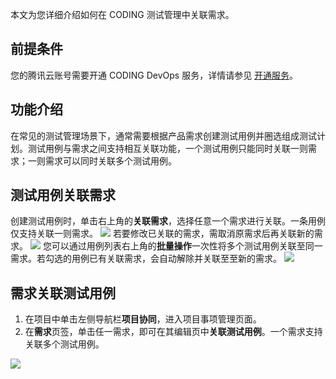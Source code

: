 本文为您详细介绍如何在 CODING 测试管理中关联需求。

## 前提条件
您的腾讯云账号需要开通 CODING DevOps 服务，详情请参见 [开通服务](https://cloud.tencent.com/document/product/1115/37268)。

## 功能介绍
在常见的测试管理场景下，通常需要根据产品需求创建测试用例并圈选组成测试计划。测试用例与需求之间支持相互关联功能，一个测试用例只能同时关联一则需求；一则需求可以同时关联多个测试用例。

## 测试用例关联需求
创建测试用例时，单击右上角的**关联需求**，选择任意一个需求进行关联。一条用例仅支持关联一则需求。
![](https://qcloudimg.tencent-cloud.cn/raw/dc216c4919adfdc5ea3b20c72a074611.png)
若要修改已关联的需求，需取消原需求后再关联新的需求。
![](https://qcloudimg.tencent-cloud.cn/raw/820a6bfcdf33bfa7b4bb48e0acc3c80c.png)
您可以通过用例列表右上角的**批量操作**一次性将多个测试用例关联至同一需求。若勾选的用例已有关联需求，会自动解除并关联至至新的需求。
![](https://qcloudimg.tencent-cloud.cn/raw/45ed8fea4ec95ed1ce931dc00287e7f2.png)

## 需求关联测试用例
1.  在项目中单击左侧导航栏**项目协同**，进入项目事项管理页面。
2.  在**需求**页签，单击任一需求，即可在其编辑页中**关联测试用例**。一个需求支持关联多个测试用例。

![](https://qcloudimg.tencent-cloud.cn/raw/475ea55a6d7743ebb9101fb42a5834b1.png)
